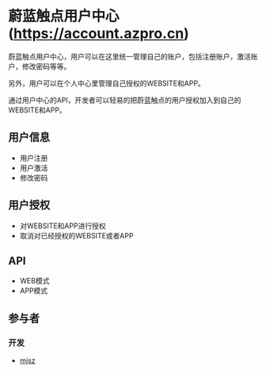 # 蔚蓝触点用户中心(https://account.azpro.cn)

蔚蓝触点用户中心，用户可以在这里统一管理自己的账户，包括注册账户，激活账户，修改密码等等。

另外，用户可以在个人中心里管理自己授权的WEBSITE和APP。

通过用户中心的API，开发者可以轻易的把蔚蓝触点的用户授权加入到自己的WEBSITE和APP。

## 用户信息

- 用户注册
- 用户激活
- 修改密码

## 用户授权

- 对WEBSITE和APP进行授权
- 取消对已经授权的WEBSITE或者APP

## API

- WEB模式
- APP模式

## 参与者

### 开发

- [mjsz](https://blog.azpro.cn/)
